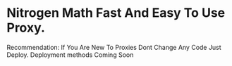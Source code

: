 # Nitrogen Math Fast And Easy To Use Proxy.
Recommendation: If You Are New To Proxies Dont Change Any Code Just Deploy.
Deployment methods Coming Soon

